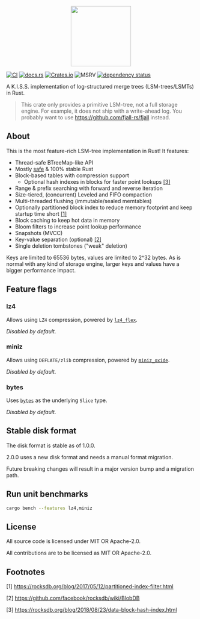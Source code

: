 <p align="center">
  <img src="/logo.png" height="160">
</p>

[![CI](https://github.com/fjall-rs/lsm-tree/actions/workflows/test.yml/badge.svg)](https://github.com/fjall-rs/lsm-tree/actions/workflows/test.yml)
[![docs.rs](https://img.shields.io/docsrs/lsm-tree?color=green)](https://docs.rs/lsm-tree)
[![Crates.io](https://img.shields.io/crates/v/lsm-tree?color=blue)](https://crates.io/crates/lsm-tree)
![MSRV](https://img.shields.io/badge/MSRV-1.75.0-blue)
[![dependency status](https://deps.rs/repo/github/fjall-rs/lsm-tree/status.svg)](https://deps.rs/repo/github/fjall-rs/lsm-tree)

A K.I.S.S. implementation of log-structured merge trees (LSM-trees/LSMTs) in Rust.

> This crate only provides a primitive LSM-tree, not a full storage engine.
> For example, it does not ship with a write-ahead log.
> You probably want to use https://github.com/fjall-rs/fjall instead.

## About

This is the most feature-rich LSM-tree implementation in Rust! It features:

- Thread-safe BTreeMap-like API
- Mostly [safe](./UNSAFE.md) & 100% stable Rust
- Block-based tables with compression support
  - Optional hash indexes in blocks for faster point lookups [[3]](#footnotes)
- Range & prefix searching with forward and reverse iteration
- Size-tiered, (concurrent) Leveled and FIFO compaction 
- Multi-threaded flushing (immutable/sealed memtables)
- Optionally partitioned block index to reduce memory footprint and keep startup time short [[1]](#footnotes)
- Block caching to keep hot data in memory
- Bloom filters to increase point lookup performance
- Snapshots (MVCC)
- Key-value separation (optional) [[2]](#footnotes)
- Single deletion tombstones ("weak" deletion)

Keys are limited to 65536 bytes, values are limited to 2^32 bytes.
As is normal with any kind of storage engine, larger keys and values have a bigger performance impact.

## Feature flags

### lz4

Allows using `LZ4` compression, powered by [`lz4_flex`](https://github.com/PSeitz/lz4_flex).

*Disabled by default.*

### miniz

Allows using `DEFLATE/zlib` compression, powered by [`miniz_oxide`](https://github.com/Frommi/miniz_oxide).

*Disabled by default.*

### bytes

Uses [`bytes`](https://github.com/tokio-rs/bytes) as the underlying `Slice` type.

*Disabled by default.*

## Stable disk format

The disk format is stable as of 1.0.0. 

2.0.0 uses a new disk format and needs a manual format migration.

Future breaking changes will result in a major version bump and a migration path.

## Run unit benchmarks

```bash
cargo bench --features lz4,miniz
```

## License

All source code is licensed under MIT OR Apache-2.0.

All contributions are to be licensed as MIT OR Apache-2.0.

## Footnotes

[1] https://rocksdb.org/blog/2017/05/12/partitioned-index-filter.html

[2] https://github.com/facebook/rocksdb/wiki/BlobDB

[3] https://rocksdb.org/blog/2018/08/23/data-block-hash-index.html
